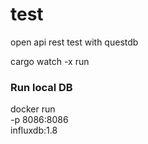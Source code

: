 # test

 open api rest test with questdb

cargo watch -x run



### Run local DB

docker run \
      -p 8086:8086 \
      influxdb:1.8
